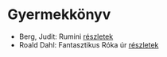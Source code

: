 # Gyermekkönyv

- Berg, Judit: Rumini [részletek](_details/%7Bopf.creator%7D.md#id_467)
- Roald Dahl: Fantasztikus Róka úr [részletek](_details/%7Bopf.creator%7D.md#id_1601)